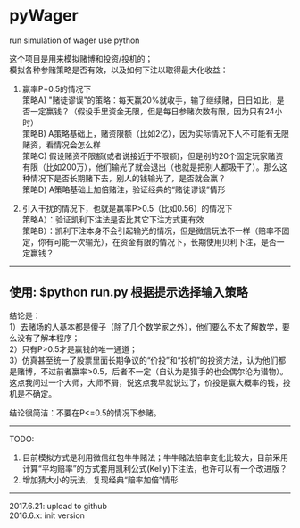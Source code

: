 # pyWager
run simulation of wager use python

这个项目是用来模拟赌博和投资/投机的； </br>
模拟各种参赌策略是否有效，以及如何下注以取得最大化收益：  </br>

1. 赢率P=0.5的情况下  </br>
  策略A)  "赌徒谬误"的策略：每天赢20%就收手，输了继续赌，日日如此，是否一定赢钱？（假设手里资金无限，但是每日参赌次数有限，因为只有24小时） </br>
  策略B)  A策略基础上，赌资限额（比如2亿），因为实际情况下人不可能有无限赌资，看情况会怎么样 </br>
  策略C)  假设赌资不限额(或者说接近于不限额)，但是别的20个固定玩家赌资有限（比如200万），他们输光了就会退出（也就是把别人都吸干了）。那么这种情况下是否长期赌下去，别人的钱输光了，是否就会赢？  </br>
  策略D)  A策略基础上加倍赌注，验证经典的“赌徒谬误”情形 </br>
  
2. 引入干扰的情况下，也就是赢率P>0.5（比如0.56）的情况下 </br>
   策略A）：验证凯利下注法是否比其它下注方式更有效 </br>
   策略B）：凯利下注本身不会引起输光的情况，但是微信玩法不一样（赔率不固定，你有可能一次输光），在资金有限的情况下，长期使用贝利下注，是否一定赢钱？ </br>

-------------------------------------------------
使用: $python run.py 根据提示选择输入策略
-----------------------------------------------------------------------------------

结论是： </br>
1）去赌场的人基本都是傻子（除了几个数学家之外），他们要么不太了解数学，要么没有了解本程序； </br>
2）只有P>0.5才是赢钱的唯一通道； </br>
3）仿真甚至统一了股票里面长期争议的“价投”和“投机”的投资方法，认为他们都是赌博，不过前者赢率>0.5，后者不一定（自认为是猎手的也会偶尔沦为猎物）。这点我问过一个大师，大师不屑，说这点我早就说过了，价投是赢大概率的钱，投机是不确定。 </br>

结论很简洁：不要在P<=0.5的情况下参赌。 </br>

-----------------------------------------------------------------------------------
TODO: </br>
1) 目前模拟方式是利用微信红包牛牛赌法；牛牛赌法赔率变化比较大，目前采用计算“平均赔率”的方式套用凯利公式(Kelly)下注法，也许可以有一个改进版？ </br>
2) 增加猜大小的玩法，复现经典“赔率加倍”情形

------------------------------------------------------------------------------------
2017.6.21: upload to github </br>
2016.6.x: init version </br>
